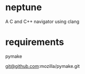 # neptune
A C and C++ navigator using clang

# requirements

pymake

git@github.com:mozilla/pymake.git